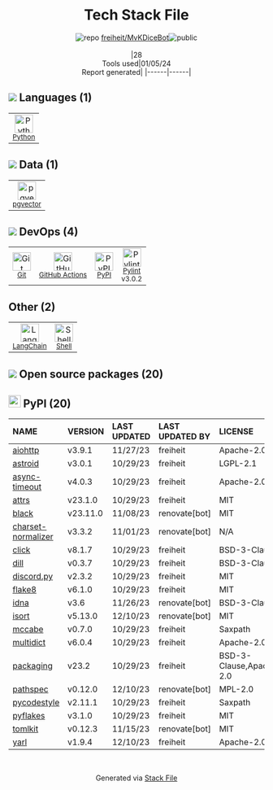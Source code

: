 <!--
&lt;--- Readme.md Snippet without images Start ---&gt;
## Tech Stack
freiheit/MvKDiceBot is built on the following main stack:

- [Python](https://www.python.org) – Languages
- [Shell](https://en.wikipedia.org/wiki/Shell_script) – Shells
- [Pylint](https://www.pylint.org/) – Code Review
- [GitHub Actions](https://github.com/features/actions) – Continuous Integration
- [LangChain](https://github.com/hwchase17/langchain) – Large Language Model Tools
- [pgvector](https://github.com/pgvector/pgvector/) – Database Tools

Full tech stack [here](/techstack.md)

&lt;--- Readme.md Snippet without images End ---&gt;

&lt;--- Readme.md Snippet with images Start ---&gt;
## Tech Stack
freiheit/MvKDiceBot is built on the following main stack:

- <img width='25' height='25' src='https://img.stackshare.io/service/993/pUBY5pVj.png' alt='Python'/> [Python](https://www.python.org) – Languages
- <img width='25' height='25' src='https://img.stackshare.io/service/4631/default_c2062d40130562bdc836c13dbca02d318205a962.png' alt='Shell'/> [Shell](https://en.wikipedia.org/wiki/Shell_script) – Shells
- <img width='25' height='25' src='https://img.stackshare.io/service/4837/py.jpg' alt='Pylint'/> [Pylint](https://www.pylint.org/) – Code Review
- <img width='25' height='25' src='https://img.stackshare.io/service/11563/actions.png' alt='GitHub Actions'/> [GitHub Actions](https://github.com/features/actions) – Continuous Integration
- <img width='25' height='25' src='https://img.stackshare.io/service/48790/default_5b6c6b73f1ff3775c85d2a1ba954cb87e30cbf13.jpg' alt='LangChain'/> [LangChain](https://github.com/hwchase17/langchain) – Large Language Model Tools
- <img width='25' height='25' src='https://img.stackshare.io/service/109221/default_b888cdf5617d936aa6aacf130911906955508639.png' alt='pgvector'/> [pgvector](https://github.com/pgvector/pgvector/) – Database Tools

Full tech stack [here](/techstack.md)

&lt;--- Readme.md Snippet with images End ---&gt;
-->
<div align="center">

# Tech Stack File
![](https://img.stackshare.io/repo.svg "repo") [freiheit/MvKDiceBot](https://github.com/freiheit/MvKDiceBot)![](https://img.stackshare.io/public_badge.svg "public")
<br/><br/>
|28<br/>Tools used|01/05/24 <br/>Report generated|
|------|------|
</div>

## <img src='https://img.stackshare.io/languages.svg'/> Languages (1)
<table><tr>
  <td align='center'>
  <img width='36' height='36' src='https://img.stackshare.io/service/993/pUBY5pVj.png' alt='Python'>
  <br>
  <sub><a href="https://www.python.org">Python</a></sub>
  <br>
  <sub></sub>
</td>

</tr>
</table>

## <img src='https://img.stackshare.io/databases.svg'/> Data (1)
<table><tr>
  <td align='center'>
  <img width='36' height='36' src='https://img.stackshare.io/service/109221/default_b888cdf5617d936aa6aacf130911906955508639.png' alt='pgvector'>
  <br>
  <sub><a href="https://github.com/pgvector/pgvector/">pgvector</a></sub>
  <br>
  <sub></sub>
</td>

</tr>
</table>

## <img src='https://img.stackshare.io/devops.svg'/> DevOps (4)
<table><tr>
  <td align='center'>
  <img width='36' height='36' src='https://img.stackshare.io/service/1046/git.png' alt='Git'>
  <br>
  <sub><a href="http://git-scm.com/">Git</a></sub>
  <br>
  <sub></sub>
</td>

<td align='center'>
  <img width='36' height='36' src='https://img.stackshare.io/service/11563/actions.png' alt='GitHub Actions'>
  <br>
  <sub><a href="https://github.com/features/actions">GitHub Actions</a></sub>
  <br>
  <sub></sub>
</td>

<td align='center'>
  <img width='36' height='36' src='https://img.stackshare.io/service/12572/-RIWgodF_400x400.jpg' alt='PyPI'>
  <br>
  <sub><a href="https://pypi.org/">PyPI</a></sub>
  <br>
  <sub></sub>
</td>

<td align='center'>
  <img width='36' height='36' src='https://img.stackshare.io/service/4837/py.jpg' alt='Pylint'>
  <br>
  <sub><a href="https://www.pylint.org/">Pylint</a></sub>
  <br>
  <sub>v3.0.2</sub>
</td>

</tr>
</table>

## Other (2)
<table><tr>
  <td align='center'>
  <img width='36' height='36' src='https://img.stackshare.io/service/48790/default_5b6c6b73f1ff3775c85d2a1ba954cb87e30cbf13.jpg' alt='LangChain'>
  <br>
  <sub><a href="https://github.com/hwchase17/langchain">LangChain</a></sub>
  <br>
  <sub></sub>
</td>

<td align='center'>
  <img width='36' height='36' src='https://img.stackshare.io/service/4631/default_c2062d40130562bdc836c13dbca02d318205a962.png' alt='Shell'>
  <br>
  <sub><a href="https://en.wikipedia.org/wiki/Shell_script">Shell</a></sub>
  <br>
  <sub></sub>
</td>

</tr>
</table>


## <img src='https://img.stackshare.io/group.svg' /> Open source packages (20)</h2>

## <img width='24' height='24' src='https://img.stackshare.io/service/12572/-RIWgodF_400x400.jpg'/> PyPI (20)

|NAME|VERSION|LAST UPDATED|LAST UPDATED BY|LICENSE|VULNERABILITIES|
|:------|:------|:------|:------|:------|:------|
|[aiohttp](https://pypi.org/project/aiohttp)|v3.9.1|11/27/23|freiheit |Apache-2.0|N/A|
|[astroid](https://pypi.org/project/astroid)|v3.0.1|10/29/23|freiheit |LGPL-2.1|N/A|
|[async-timeout](https://pypi.org/project/async-timeout)|v4.0.3|10/29/23|freiheit |Apache-2.0|N/A|
|[attrs](https://pypi.org/project/attrs)|v23.1.0|10/29/23|freiheit |MIT|N/A|
|[black](https://pypi.org/project/black)|v23.11.0|11/08/23|renovate[bot] |MIT|N/A|
|[charset-normalizer](https://pypi.org/project/charset-normalizer)|v3.3.2|11/01/23|renovate[bot] |N/A|N/A|
|[click](https://pypi.org/project/click)|v8.1.7|10/29/23|freiheit |BSD-3-Clause|N/A|
|[dill](https://pypi.org/project/dill)|v0.3.7|10/29/23|freiheit |BSD-3-Clause|N/A|
|[discord.py](https://pypi.org/project/discord.py)|v2.3.2|10/29/23|freiheit |MIT|N/A|
|[flake8](https://pypi.org/project/flake8)|v6.1.0|10/29/23|freiheit |MIT|N/A|
|[idna](https://pypi.org/project/idna)|v3.6|11/26/23|renovate[bot] |BSD-3-Clause|N/A|
|[isort](https://pypi.org/project/isort)|v5.13.0|12/10/23|renovate[bot] |MIT|N/A|
|[mccabe](https://pypi.org/project/mccabe)|v0.7.0|10/29/23|freiheit |Saxpath|N/A|
|[multidict](https://pypi.org/project/multidict)|v6.0.4|10/29/23|freiheit |Apache-2.0|N/A|
|[packaging](https://pypi.org/project/packaging)|v23.2|10/29/23|freiheit |BSD-3-Clause,Apache-2.0|N/A|
|[pathspec](https://pypi.org/project/pathspec)|v0.12.0|12/10/23|renovate[bot] |MPL-2.0|N/A|
|[pycodestyle](https://pypi.org/project/pycodestyle)|v2.11.1|10/29/23|freiheit |Saxpath|N/A|
|[pyflakes](https://pypi.org/project/pyflakes)|v3.1.0|10/29/23|freiheit |MIT|N/A|
|[tomlkit](https://pypi.org/project/tomlkit)|v0.12.3|11/15/23|renovate[bot] |MIT|N/A|
|[yarl](https://pypi.org/project/yarl)|v1.9.4|12/10/23|freiheit |Apache-2.0|N/A|

<br/>
<div align='center'>

Generated via [Stack File](https://github.com/marketplace/stack-file)
